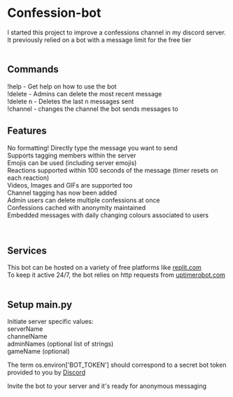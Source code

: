 # Confession-bot  
I started this project to improve a confessions channel in my discord server. It previously relied on a bot with a message limit for the free tier   
&nbsp;  

## Commands
!help - Get help on how to use the bot  
!delete  - Admins can delete the most recent message  
!delete n - Deletes the last n messages sent  
!channel - changes the channel the bot sends messages to  

## Features  
No formatting! Directly type the message you want to send  
Supports tagging members within the server  
Emojis can be used (including server emojis)  
Reactions supported within 100 seconds of the message (timer resets on each reaction)  
Videos, Images and GIFs are supported too  
Channel tagging has now been added  
Admin users can delete multiple confessions at once  
Confessions cached with anonymity maintained  
Embedded messages with daily changing colours associated to users

&nbsp;  

## Services  
This bot can be hosted on a variety of free platforms like [replit.com](https://replit.com)  
To keep it active 24/7, the bot relies on http requests from [uptimerobot.com](https://uptimerobot.com/)  
&nbsp;  
  
## Setup main.py  
Initiate server specific values:  
serverName  
channelName  
adminNames (optional list of strings)  
gameName (optional)  

The term os.environ['BOT_TOKEN'] should correspond to a secret bot token provided to you by [Discord](https://discord.com/developers/applications)  

Invite the bot to your server and it's ready for anonymous messaging
